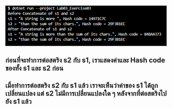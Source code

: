 ![alt text](image-2.png)

## ก่อนที่จะทำการต่อสตริง s2 กับ s1, เราแสดงค่าและ Hash code ของทั้ง s1 และ s2 ก่อน
## เมื่อทำการต่อสตริง s2 กับ s1 แล้ว เราจะเห็นว่าค่าของ s1 ได้ถูกเปลี่ยนแปลง แต่ s2 ไม่มีการเปลี่ยนแปลงใด ๆ หลังจากที่ต่อสตริงไปยัง s1 แล้ว